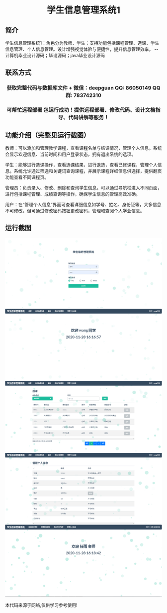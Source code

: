 <p><h1 align="center">学生信息管理系统1</h1></p>

## 简介
学生信息管理系统1：角色分为教师、学生；支持功能包括课程管理、选课、学生信息管理、个人信息管理。设计增强视觉体验与便捷性，提升信息管理效率。    --计算机毕业设计源码；毕设源码；java毕业设计源码


## 联系方式
<p><h3 align="center">获取完整代码与数据库文件 + 微信：deepguan QQ: 86050149 QQ群: 783742310</h3></p>
<p><h3 align="center">可帮忙远程部署 包运行成功！提供远程部署、修改代码、设计文档指导、代码讲解等服务！</h3></p>

## 功能介绍（完整见运行截图）
教师：可以添加和管理教学课程，查看课程名单与结课情况，管理个人信息。系统会显示欢迎信息、当前时间和用户登录状态，拥有退出系统的选项。

学生：能够进行选课操作，查看选课结果，进行退选，查看已修课程，管理个人信息。系统允许通过筛选和关键词查询课程，并展示课程详细信息供选择，提供翻页功能查看不同课程页。

管理员：负责录入、修改、删除和查询学生信息。可以通过导航栏进入不同页面，进行包括课程管理、成绩查询等操作，确保学生信息的管理高效准确。

用户：在“管理个人信息”界面可查看详细信息如学号、姓名、身份证等，大多信息不可修改，但可通过修改密码按钮更改密码，管理和查阅个人学业信息。


## 运行截图
![](imgs/588112-20201128164819319-282102006.png)
![](imgs/588112-20201128164827745-1180371425.png)
![](imgs/588112-20201128164834843-370909072.png)
![](imgs/588112-20201128164841900-739889425.png)
![](imgs/588112-20201128164857215-1626784841.png)

<p>本代码来源于网络,仅供学习参考使用!</p>
